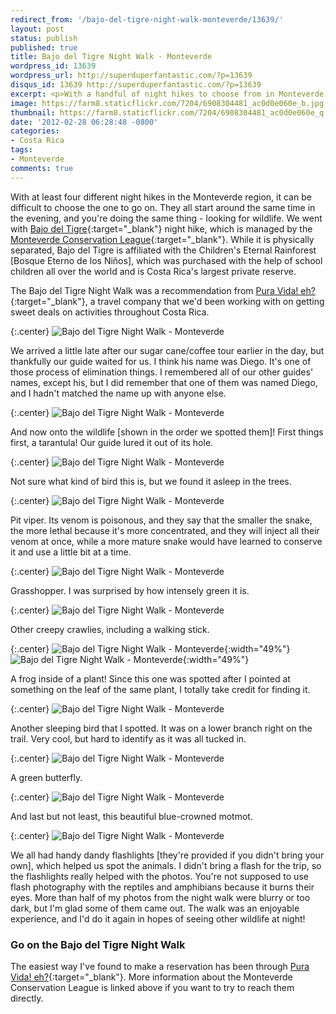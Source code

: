 ```yaml
---
redirect_from: '/bajo-del-tigre-night-walk-monteverde/13639/'
layout: post
status: publish
published: true
title: Bajo del Tigre Night Walk - Monteverde
wordpress_id: 13639
wordpress_url: http://superduperfantastic.com/?p=13639
disqus_id: 13639 http://superduperfantastic.com/?p=13639
excerpt: <p>With a handful of night hikes to choose from in Monteverde, we opted for Bajo del Tigre, managed by the Monteverde Conservation League.</p>
image: https://farm8.staticflickr.com/7204/6908304481_ac0d0e060e_b.jpg
thumbnail: https://farm8.staticflickr.com/7204/6908304481_ac0d0e060e_q.jpg
date: '2012-02-28 06:28:48 -0800'
categories:
- Costa Rica
tags:
- Monteverde
comments: true
---
```

With at least four different night hikes in the Monteverde region, it can be difficult to choose the one to go on. They all start around the same time in the evening, and you're doing the same thing - looking for wildlife. We went with [Bajo del Tigre](https://acmcr.org/content/stations-and-trails/bajo-del-tigre-reserve/ "Bajo del Tigre - Monteverde, Costa Rica"){:target="_blank"} night hike, which is managed by the [Monteverde Conservation League](https://acmcr.org/content/ "Monteverde Conservation League"){:target="_blank"}. While it is physically separated, Bajo del Tigre is affiliated with the Children's Eternal Rainforest [Bosque Eterno de los Niños], which was purchased with the help of school children all over the world and is Costa Rica's largest private reserve.

The Bajo del Tigre Night Walk was a recommendation from [Pura Vida! eh?](https://www.puravidaeh.ca/ "Pura Vida! eh?"){:target="_blank"}, a travel company that we'd been working with on getting sweet deals on activities throughout Costa Rica.

{:.center}
![Bajo del Tigre Night Walk - Monteverde](https://farm8.staticflickr.com/7206/6908276773_efb8802a04_b.jpg)

We arrived a little late after our sugar cane/coffee tour earlier in the day, but thankfully our guide waited for us. I think his name was Diego. It's one of those process of elimination things. I remembered all of our other guides' names, except his, but I did remember that one of them was named Diego, and I hadn't matched the name up with anyone else.

{:.center}
![Bajo del Tigre Night Walk - Monteverde](https://farm8.staticflickr.com/7192/6908278951_f308d0c3a7_b.jpg)

And now onto the wildlife [shown in the order we spotted them]! First things first, a tarantula! Our guide lured it out of its hole.

{:.center}
![Bajo del Tigre Night Walk - Monteverde](https://farm8.staticflickr.com/7180/6908280801_6169a677c8_b.jpg)

Not sure what kind of bird this is, but we found it asleep in the trees.

{:.center}
![Bajo del Tigre Night Walk - Monteverde](https://farm8.staticflickr.com/7070/6908287499_8ab61f534b_b.jpg)

Pit viper. Its venom is poisonous, and they say that the smaller the snake, the more lethal because it's more concentrated, and they will inject all their venom at once, while a more mature snake would have learned to conserve it and use a little bit at a time.

{:.center}
![Bajo del Tigre Night Walk - Monteverde](https://farm8.staticflickr.com/7208/6908292303_05bbe8dbff_b.jpg)

Grasshopper. I was surprised by how intensely green it is.

{:.center}
![Bajo del Tigre Night Walk - Monteverde](https://farm8.staticflickr.com/7198/6908298153_b38a75e8d1_b.jpg)

Other creepy crawlies, including a walking stick.

{:.center}
![Bajo del Tigre Night Walk - Monteverde](https://farm8.staticflickr.com/7041/6908300735_7d4be19df1.jpg){:width="49%"} ![Bajo del Tigre Night Walk - Monteverde](https://farm8.staticflickr.com/7182/6908301713_57ede84ebe.jpg){:width="49%"}

A frog inside of a plant! Since this one was spotted after I pointed at something on the leaf of the same plant, I totally take credit for finding it.

{:.center}
![Bajo del Tigre Night Walk - Monteverde](https://farm8.staticflickr.com/7204/6908304481_ac0d0e060e_b.jpg)

Another sleeping bird that I spotted. It was on a lower branch right on the trail. Very cool, but hard to identify as it was all tucked in.

{:.center}
![Bajo del Tigre Night Walk - Monteverde](https://farm8.staticflickr.com/7189/6908309087_3e4ef0ab50_b.jpg)

A green butterfly.

{:.center}
![Bajo del Tigre Night Walk - Monteverde](https://farm8.staticflickr.com/7178/6908310023_35ecc02c29_b.jpg)

And last but not least, this beautiful blue-crowned motmot.

{:.center}
![Bajo del Tigre Night Walk - Monteverde](https://farm8.staticflickr.com/7050/6908312695_71f8d985a5_b.jpg)

We all had handy dandy flashlights [they're provided if you didn't bring your own], which helped us spot the animals. I didn't bring a flash for the trip, so the flashlights really helped with the photos. You're not supposed to use flash photography with the reptiles and amphibians because it burns their eyes. More than half of my photos from the night walk were blurry or too dark, but I'm glad some of them came out. The walk was an enjoyable experience, and I'd do it again in hopes of seeing other wildlife at night!

### Go on the Bajo del Tigre Night Walk

The easiest way I've found to make a reservation has been through [Pura Vida! eh?](http://puravidaeh.ca/2013/02/15/monteverde-bajo-del-tigre-night-tour/){:target="_blank"}. More information about the Monteverde Conservation League is linked above if you want to try to reach them directly.